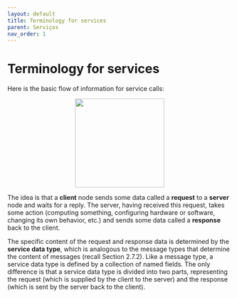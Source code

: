 ```yaml
---
layout: default
title: Terminology for services
parent: Serviços
nav_order: 1
---
```


# Terminology for services

Here is the basic flow of information for service calls:

<p align="center">
  <img src="https://user-images.githubusercontent.com/77112891/126412514-32eb64e6-d4d0-4839-80bb-a9b25142c53d.png" width="200"/><br>
</p>


The idea is that a **client** node sends some data called a **request** to a **server** node and waits for a reply. The server, having received this request, takes some action (computing something, configuring hardware or software, changing its own behavior, etc.) and sends some data called a **response** back to the client.

The specific content of the request and response data is determined by the **service data type**, which is analogous to the message types that determine the content of messages (recall Section 2.7.2). Like a message type, a service data type is defined by a collection of named fields. The only difference is that a service data type is divided into two parts, representing the request (which is supplied by the client to the server) and the response (which is sent by the server back to the client).
